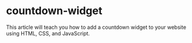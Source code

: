 # countdown-widget
This article will teach you how to add a countdown widget to your website using HTML, CSS, and JavaScript.
